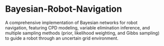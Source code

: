 # Bayesian-Robot-Navigation
A comprehensive implementation of Bayesian networks for robot navigation, featuring CPD modeling, variable elimination inference, and multiple sampling methods (prior, likelihood weighting, and Gibbs sampling) to guide a robot through an uncertain grid environment.
